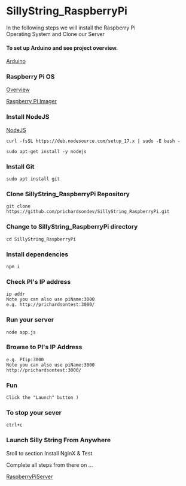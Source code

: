 # SillyString_RaspberryPi

In the following steps we will install the Raspberry Pi </br>
Operating System and Clone our Server

#### To set up Arduino and see project overview.
[Arduino](https://github.com/prichardsondev/SillyString_Arduino)

### Raspberry Pi OS
[Overview](https://www....com)

[Raspberry PI Imager](https://www.raspberrypi.com/software/)

### Install NodeJS
[NodeJS](https://github.com/nodesource/distributions)
```
curl -fsSL https://deb.nodesource.com/setup_17.x | sudo -E bash -

sudo apt-get install -y nodejs
```
### Install Git
```
sudo apt install git
```

### Clone SillyString_RaspberryPi Repository
```
git clone https://github.com/prichardsondev/SillyString_RaspberryPi.git
```

### Change to SillyString_RaspberryPi directory
```
cd SillyString_RaspberryPi
```

### Install dependencies
```
npm i
```

### Check PI's IP address
```
ip addr
Note you can also use piName:3000
e.g. http://prichardsontest:3000/
```

### Run your server
```
node app.js
```

### Browse to PI's IP Address
```
e.g. PIip:3000
Note you can also use piName:3000
http://prichardsontest:3000/ 
```

### Fun
```
Click the "Launch" button )
```

### To stop your sever
```
ctrl+c
```

### Launch Silly String From Anywhere

Sroll to section Install NginX & Test

Complete all steps from there on ...

[RaspberryPiServer](https://github.com/prichardsondev/RaspberryPiServer)